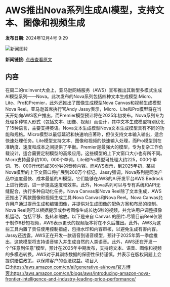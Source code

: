 # AWS推出Nova系列生成AI模型，支持文本、图像和视频生成

**发布日期**: 2024年12月4号 9:29

![新闻图片](https://upload.chinaz.com/2024/1204/6386890137532411168104033.png)

**新闻链接**: [点击查看原文](https://www.aibase.com/zh/news/13669)

## 内容

在周二的re:Invent大会上，亚马逊网络服务（AWS）宣布推出其新型多模式生成AI模型系列——Nova。此次发布的Nova系列包括四种文本生成模型:Micro、Lite、Pro和Premier，此外还推出了图像生成模型Nova Canvas和视频生成模型Nova Reel。亚马逊首席执行官Andy Jassy表示，Micro、Lite和Pro模型将在当天开始向AWS客户推出，而Premier模型预计将在2025年初发布。Nova系列专为处理多种输入形式（包括文本、图像、视频）而设计，其中文本生成模型特别优化了15种语言，主要支持英语。Nova文本生成模型Nova文本生成模型具有不同的功能和规格。Micro模型以最低延迟和快速响应著称，但仅支持文本输入输出，适合快速处理任务。Lite模型支持文本、图像和视频的快速输入处理，而Pro模型则在准确度、速度和成本之间提供了平衡。Premier是最强大的模型，专为复杂工作负载设计，适合需要定制模型的高级应用。这些模型的上下文窗口大小也有所不同。Micro支持最多约100，000个单词，Lite和Pro模型可处理大约225，000个单词、15，000行代码或30分钟的音频内容。而AWS表示，到2025年初，某些Nova模型的上下文窗口将扩展到200万个标记。Jassy强调，Nova系列是同类产品中速度最快、成本最低的AI模型。它们能够在AWS的AI开发平台AWS Bedrock上进行微调，进一步提高速度和效率。此外，Nova系列可以与专有系统和API无缝配合，执行多种自动化任务。Nova Canvas和Nova Reel除了文本生成，AWS还推出了两款图像和视频生成工具:Nova Canvas和Nova Reel。Nova Canvas允许用户通过提示生成和编辑图像，并提供对生成图像的配色方案和布局的控制。Nova Reel则可以根据提示或参考图像生成长达6秒的视频，并允许用户调整摄像机运动，包括平移、旋转和缩放。以下是来自 Canvas 的图片:尽管目前Reel仅限于制作6秒短视频，AWS表示更长的视频版本将在不久后推出。此外，AWS为这些工具内置了责任使用控制措施，包括水印和内容审核，以避免生成有害内容。Jassy还透露，AWS正在开发一款语音到语音模型，预计于2025年第一季度推出，这款模型将支持语音输入并生成自然的人类语音。此外，AWS还在开发一个“任意到任意”模型，预计在2025年中期发布，支持跨文本、语音、图像和视频的多模态转换。AWS对于其训练数据的保密性保持谨慎，并表示在版权问题上会提供赔偿政策，以保障客户的合法权益。项目入口:https://aws.amazon.com/cn/ai/generative-ai/nova/官方博客:https://aws.amazon.com/cn/blogs/aws/introducing-amazon-nova-frontier-intelligence-and-industry-leading-price-performance/

